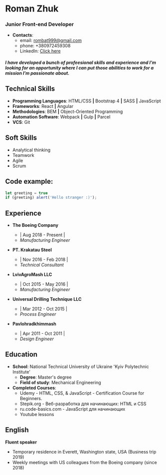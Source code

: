 # Roman Zhuk

### Junior Front-end Developer

- **Contacts**:
  - email: rombat999@gmail.com
  - phone: +380972459308
  - LinkedIn: [Click here](https://www.linkedin.com/in/roman-zhuk/)


##### I have developed a bunch of profeesional skills and experience and I’m looking for an opportunity where I can put those abilities to work for a mission I’m passionate about.


## Technical Skills
* **Programming Languages**: HTML/CSS **|** Bootstrap 4 **|** SASS **|** JavaScript
* **Frameworks**: React **|** Angular
* **Methodologies**: BEM **|** Object-Oriented Programming
* **Automation Software**:   Webpack **|** Gulp **|** Parcel
* **VCS**: Git 

## Soft Skills
* Analytical thinking
* Teamwork
* Agile
* Scrum

## Code example:
```javascript
let greeting = true
if (greeting) alert('Hello stranger :)');
```
## Experience

* **The Boeing Company**
  - | Aug 2018 - Present |
  - *Manufacturing Engineer*

* **PT. Krakatau Steel**
  - | Nov 2016 - Feb 2018 |
  - *Technical Consultant*

* **LvivAgroMash LLC**
  - | Oct 2015 - May 2016 |
  - *Manufacturing Engineer*

* **Universal Drilling Technique LLC**
  - | Mar 2012 - Oct 2015 |
  - *Process Engineer*

* **Pavlohradkhimmash**
  - | Apr 2011 - Oct 2011 |
  - *Design Engineer*

## Education
* **School**: National Technical University of Ukraine 'Kyiv Polytechnic Institute'
  * **Degree**: Master's degree
   * **Field of study**: Mechanical Engineering
* **Completed Courses**:
  * Udemy - HTML, CSS, & JavaScript - Certification Course for Beginners.
  * Stepik.org - Веб-разработка для начинающих: HTML и CSS
  * ru.code-basics.com - JavaScript для начинающих
  * Youtube lessons 
## English
**Fluent speaker**
* Temporary residence in Everett, Washington state, USA (Business trip 2019)
* Weekly meetings with US colleagues from the Boeing company (since 2018)
